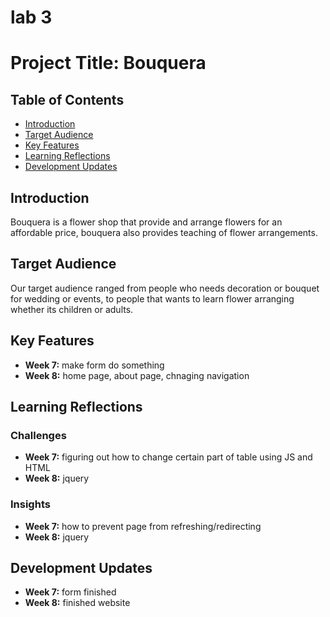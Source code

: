 # lab 3
# Project Title: Bouquera

## Table of Contents
- [Introduction](#introduction)
- [Target Audience](#target-audience)
- [Key Features](#key-features)
- [Learning Reflections](#learning-reflections)
- [Development Updates](#development-updates)

## Introduction
Bouquera is a flower shop that provide and arrange flowers for an affordable price, bouquera also provides teaching of flower arrangements.

## Target Audience
Our target audience ranged from people who needs decoration or bouquet for wedding or events, to people that wants to learn flower arranging whether its children or adults.

## Key Features
- **Week 7:** make form do something
- **Week 8:** home page, about page, chnaging navigation

## Learning Reflections
### Challenges
- **Week 7:** figuring out how to change certain part of table using JS and HTML
- **Week 8:** jquery

### Insights
- **Week 7:** how to prevent page from refreshing/redirecting
- **Week 8:** jquery


## Development Updates
- **Week 7:** form finished 
- **Week 8:** finished website